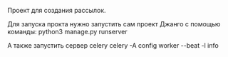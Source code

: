 Проект для создания рассылок.

Для запуска прокта нужно запустить сам проект Джанго с помощью команды:
python3 manage.py runserver

А также запустить сервер celery
celery -A config worker --beat -l info
